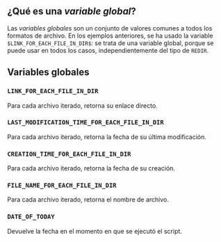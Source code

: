 ## ¿Qué es una *variable global*?

Las _variables globales_ son un conjunto de valores comunes a todos los formatos de archivo. En los ejemplos anteriores, se ha usado la variable `$LINK_FOR_EACH_FILE_IN_DIR$`: se trata de una variable global, porque se puede usar en todos los casos, independientemente del tipo de `REDIR`.

## Variables globales

### **`LINK_FOR_EACH_FILE_IN_DIR`**
Para cada archivo iterado, retorna su enlace directo.

### **`LAST_MODIFICATION_TIME_FOR_EACH_FILE_IN_DIR`**
Para cada archivo iterado, retorna la fecha de su última modificación.

### **`CREATION_TIME_FOR_EACH_FILE_IN_DIR`**
Para cada archivo iterado, retorna la fecha de su creación.

### **`FILE_NAME_FOR_EACH_FILE_IN_DIR`**
Para cada archivo iterado, retorna el nombre de archivo.

### **`DATE_OF_TODAY`**
Devuelve la fecha en el momento en que se ejecutó el script.


